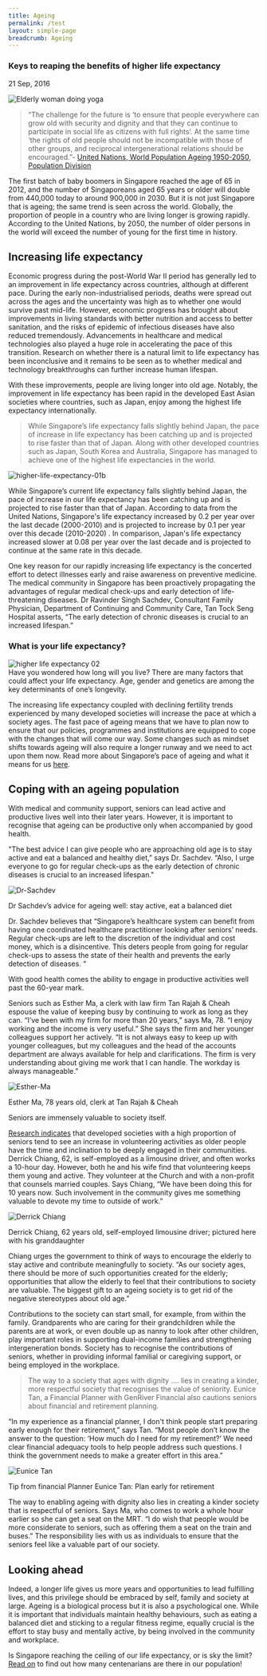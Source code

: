 ```yaml
---
title: Ageing
permalink: /test
layout: simple-page
breadcrumb: Ageing
---
```

### Keys to reaping the benefits of higher life expectancy

21 Sep, 2016

![Elderly woman doing yoga](https://www.population.sg/images/default-source/default-album/elderly-woman-doing-yoga.jpg?sfvrsn=9a7704a0_0)

> “The challenge for the future is ‘to ensure that people everywhere can
> grow old with security and dignity and that they can continue to
> participate in social life as citizens with full rights’. At the same
> time ‘the rights of old people should not be incompatible with those
> of other groups, and reciprocal intergenerational relations should be
> encouraged.”-  [United Nations, World Population Ageing 1950-2050,
> Population
> Division](http://www.un.org/en/development/desa/population/publications/pdf/ageing/WPA2015_Report.pdf)

The first batch of baby boomers in Singapore reached the age of 65 in 2012, and the number of Singaporeans aged 65 years or older will double from 440,000 today to around 900,000 in 2030. But it is not just Singapore that is ageing; the same trend is seen across the world. Globally, the proportion of people in a country who are living longer is growing rapidly. According to the United Nations, by 2050, the number of older persons in the world will exceed the number of young for the first time in history.

## Increasing life expectancy
Economic progress during the post-World War II period has generally led to an improvement in life expectancy across countries, although at different pace. During the early non-industrialised periods, deaths were spread out across the ages and the uncertainty was high as to whether one would survive past mid-life. However, economic progress has brought about improvements in living standards with better nutrition and access to better sanitation, and the risks of epidemic of infectious diseases have also reduced tremendously. Advancements in healthcare and medical technologies also played a huge role in accelerating the pace of this transition. Research on whether there is a natural limit to life expectancy has been inconclusive and it remains to be seen as to whether medical and technology breakthroughs can further increase human lifespan.

With these improvements, people are living longer into old age. Notably, the improvement in life expectancy has been rapid in the developed East Asian societies where countries, such as Japan, enjoy among the highest life expectancy internationally.

> While Singapore’s life expectancy falls slightly behind Japan, the
> pace of increase in life expectancy has been catching up and is
> projected to rise faster than that of Japan.
Along with other developed countries such as Japan, South Korea and Australia, Singapore has managed to achieve one of the highest life expectancies in the world.

![higher-life-expectancy-01b](https://www.population.sg/images/default-source/article-images/higher-life-expectancy-01b.jpg)

While Singapore’s current life expectancy falls slightly behind Japan, the pace of increase in our life expectancy has been catching up and is projected to rise faster than that of Japan. According to data from the United Nations, Singapore's life expectancy increased by 0.2 per year over the last decade (2000-2010) and is projected to increase by 0.1 per year over this decade (2010-2020) . In comparison, Japan's life expectancy increased slower at 0.08 per year over the last decade and is projected to continue at the same rate in this decade.

One key reason for our rapidly increasing life expectancy is the concerted effort to detect illnesses early and raise awareness on preventive medicine. The medical community in Singapore has been proactively propagating the advantages of regular medical check-ups and early detection of life-threatening diseases. Dr Ravinder Singh Sachdev, Consultant Family Physician, Department of Continuing and Community Care, Tan Tock Seng Hospital asserts, “The early detection of chronic diseases is crucial to an increased lifespan.”

### What is your life expectancy?

![higher life expectancy 02](https://www.population.sg/images/default-source/article-images/higher-life-expectancy-02e1dc336cc5534dae84b62c0489218080.jpg)  
Have you wondered how long will you live? There are many factors that could affect your life expectancy. Age, gender and genetics are among the key determinants of one’s longevity.

  

The increasing life expectancy coupled with declining fertility trends experienced by many developed societies will increase the pace at which a society ages. The fast pace of ageing means that we have to plan now to ensure that our policies, programmes and institutions are equipped to cope with the changes that will come our way. Some changes such as mindset shifts towards ageing will also require a longer runway and we need to act upon them now. Read more about Singapore’s pace of ageing and what it means for us  [here](https://www.population.sg/articles/singapore-a-superaged-country).

## Coping with an ageing population

With medical and community support, seniors can lead active and productive lives well into their later years. However, it is important to recognise that ageing can be productive only when accompanied by good health.

"The best advice I can give people who are approaching old age is to stay active and eat a balanced and healthy diet,” says Dr. Sachdev. “Also, I urge everyone to go for regular check-ups as the early detection of chronic diseases is crucial to an increased lifespan."

![Dr-Sachdev](https://www.population.sg/images/default-source/article-images/dr-sachdev.jpg)

Dr Sachdev’s advice for ageing well: stay active, eat a balanced diet

Dr. Sachdev believes that “Singapore’s healthcare system can benefit from having one coordinated healthcare practitioner looking after seniors’ needs. Regular check-ups are left to the discretion of the individual and cost money, which is a disincentive. This deters people from going for regular check-ups to assess the state of their health and prevents the early detection of diseases. “

With good health comes the ability to engage in productive activities well past the 60-year mark.

Seniors such as Esther Ma, a clerk with law firm Tan Rajah & Cheah espouse the value of keeping busy by continuing to work as long as they can. “I’ve been with my firm for more than 20 years,” says Ma, 78. “I enjoy working and the income is very useful.” She says the firm and her younger colleagues support her actively. “It is not always easy to keep up with younger colleagues, but my colleagues and the head of the accounts department are always available for help and clarifications. The firm is very understanding about giving me work that I can handle. The workday is always manageable.”

![Esther-Ma](https://www.population.sg/images/default-source/article-images/esther-ma.jpg)

Esther Ma, 78 years old, clerk at Tan Rajah & Cheah

Seniors are immensely valuable to society itself.

[Research indicates](https://www.serviceleader.org/instructors/studentpaper6)  that developed societies with a high proportion of seniors tend to see an increase in volunteering activities as older people have the time and inclination to be deeply engaged in their communities. Derrick Chiang, 62, is self-employed as a limousine driver, and often works a 10-hour day. However, both he and his wife find that volunteering keeps them young and active. They volunteer at the Church and with a non-profit that counsels married couples. Says Chiang, “We have been doing this for 10 years now. Such involvement in the community gives me something valuable to devote my time to outside of work.”

![Derrick Chiang](https://www.population.sg/images/default-source/article-images/derrick-chiang.jpg)

Derrick Chiang, 62 years old, self-employed limousine driver; pictured here with his granddaughter

Chiang urges the government to think of ways to encourage the elderly to stay active and contribute meaningfully to society. “As our society ages, there should be more of such opportunities created for the elderly; opportunities that allow the elderly to feel that their contributions to society are valuable. The biggest gift to an ageing society is to get rid of the negative stereotypes about old age.”

Contributions to the society can start small, for example, from within the family. Grandparents who are caring for their grandchildren while the parents are at work, or even double up as nanny to look after other children, play important roles in supporting dual-income families and strengthening intergeneration bonds. Society has to recognise the contributions of seniors, whether in providing informal familial or caregiving support, or being employed in the workplace.

> The way to a society that ages with dignity …. lies in creating a
> kinder, more respectful society that recognises the value of
> seniority.
Eunice Tan, a Financial Planner with GenRiver Financial also cautions seniors about financial and retirement planning.

“In my experience as a financial planner, I don't think people start preparing early enough for their retirement,” says Tan. “Most people don’t know the answer to the question: ‘How much do I need for my retirement?’ We need clear financial adequacy tools to help people address such questions. I think the government needs to make a greater effort in this area.”

![Eunice Tan](https://www.population.sg/images/default-source/article-images/eunice-tan.jpg)

Tip from financial Planner Eunice Tan: Plan early for retirement

The way to enabling ageing with dignity also lies in creating a kinder society that is respectful of seniors. Says Ma, who comes to work a whole hour earlier so she can get a seat on the MRT. “I do wish that people would be more considerate to seniors, such as offering them a seat on the train and buses.” The responsibility lies with us as individuals to ensure that the seniors feel like a valuable part of our society.

## Looking ahead

Indeed, a longer life gives us more years and opportunities to lead fulfilling lives, and this privilege should be embraced by self, family and society at large. Ageing is a biological process but it is also a psychological one. While it is important that individuals maintain healthy behaviours, such as eating a balanced diet and sticking to a regular fitness regime, equally crucial is the effort to stay busy and mentally active, by being involved in the community and workplace.

Is Singapore reaching the ceiling of our life expectancy, or is sky the limit?  [Read on](https://www.population.sg/articles/how-many-singaporeans-are-living-to-100-years-old) to find out how many centenarians are there in our population!
